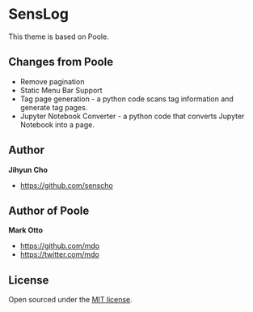 # SensLog

This theme is based on Poole.

## Changes from Poole

* Remove pagination
* Static Menu Bar Support
* Tag page generation - a python code scans tag information and generate tag pages.
* Jupyter Notebook Converter - a python code that converts Jupyter Notebook into a page.

## Author

**Jihyun Cho**
- <https://github.com/senscho>


## Author of Poole

**Mark Otto**
- <https://github.com/mdo>
- <https://twitter.com/mdo>


## License

Open sourced under the [MIT license](LICENSE.md).
